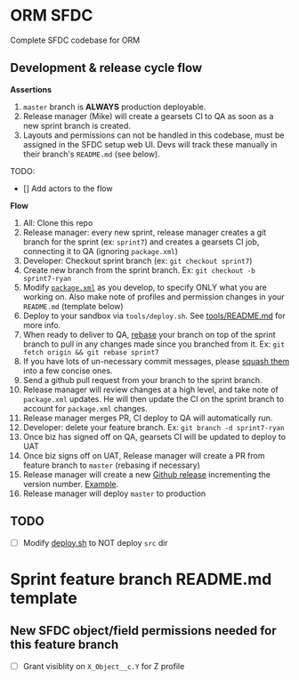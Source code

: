 # ORM SFDC

Complete SFDC codebase for ORM

## Development & release cycle flow

**Assertions**
1.  `master` branch is **ALWAYS** production deployable.
1.  Release manager (Mike) will create a gearsets CI to QA as soon as a new sprint branch is created.
1.  Layouts and permissions can not be handled in this codebase, must be assigned in the SFDC setup web UI.  Devs will track these manually in their branch's `README.md` (see below).

TODO: 
*  [] Add actors to the flow

**Flow**

1.  All: Clone this repo
1.  Release manager: every new sprint, release manager creates a git branch for the sprint (ex: `sprint7`) and creates a gearsets CI job, connecting it to QA (ignoring `package.xml`)
1.  Developer: Checkout sprint branch (ex: `git checkout sprint7`)
1.  Create new branch from the sprint branch. Ex: `git checkout -b sprint7-ryan`
1.  Modify [`package.xml`](./package.xml) as you develop, to specify ONLY what you are working on.  Also make note of profiles and permission changes in your `README.md` (template below)
1.  Deploy to your sandbox via `tools/deploy.sh`.  See [tools/README.md](./tools) for more info.
1.  When ready to deliver to QA, [rebase](https://git-scm.com/book/en/v2/Git-Branching-Rebasing) your branch on top of the sprint branch to pull in any changes made since you branched from it.  Ex: `git fetch origin && git rebase sprint7`
1.  If you have lots of un-necessary commit messages, please [squash them](http://gitready.com/advanced/2009/02/10/squashing-commits-with-rebase.html) into a few concise ones.
1.  Send a github pull request from your branch to the sprint branch. 
1.  Release manager will review changes at a high level, and take note of `package.xml` updates.  He will then update the CI on the sprint branch to account for `package.xml` changes.
1.  Release manager merges PR, CI deploy to QA will automatically run.
1.  Developer: delete your feature branch. Ex: `git branch -d sprint7-ryan`
1.  Once biz has signed off on QA, gearsets CI will be updated to deploy to UAT
1.  Once biz signs off on UAT, Release manager will create a PR from feature branch to `master` (rebasing if necessary)
1.  Release manager will create a new [Github release](https://github.com/ORMSFDC/sfdc/releases) incrementing the version number.  [Example](https://github.com/ORMSFDC/sfdc/releases/tag/1.0).
1.  Release manager will deploy `master` to production

## TODO

- [ ] Modify [deploy.sh](./tools/deploy.sh) to NOT deploy `src` dir


# Sprint feature branch README.md template


## New SFDC object/field permissions needed for this feature branch

- [ ] Grant visiblity on `X_Object__c.Y` for Z profile




